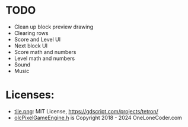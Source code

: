# TODO
- Clean up block preview drawing
- Clearing rows
- Score and Level UI
- Next block UI
- Score math and numbers
- Level math and numbers
- Sound
- Music

# Licenses:
- [tile.png](https://github.com/andrew-wilkes/tetrix/blob/10602a8b885dc59636fb63c791e6df6da2aaae4e/tile.png): MIT License, https://gdscript.com/projects/tetron/
- [olcPixelGameEngine.h](https://github.com/OneLoneCoder/olcPixelGameEngine) is Copyright 2018 - 2024 OneLoneCoder.com

